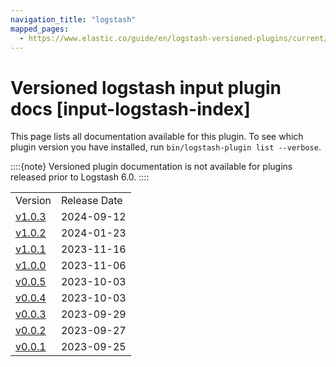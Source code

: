 ```yaml
---
navigation_title: "logstash"
mapped_pages:
  - https://www.elastic.co/guide/en/logstash-versioned-plugins/current/input-logstash-index.html
---
```


# Versioned logstash input plugin docs [input-logstash-index]


This page lists all documentation available for this plugin.  To see which plugin version you have installed, run `bin/logstash-plugin list --verbose`.

::::{note}
Versioned plugin documentation is not available for plugins released prior to Logstash 6.0.
::::


|     |     |
| --- | --- |
| Version | Release Date |
| [v1.0.3](v1-0-3-plugins-inputs-logstash.md) | 2024-09-12 |
| [v1.0.2](v1-0-2-plugins-inputs-logstash.md) | 2024-01-23 |
| [v1.0.1](v1-0-1-plugins-inputs-logstash.md) | 2023-11-16 |
| [v1.0.0](v1-0-0-plugins-inputs-logstash.md) | 2023-11-06 |
| [v0.0.5](v0-0-5-plugins-inputs-logstash.md) | 2023-10-03 |
| [v0.0.4](v0-0-4-plugins-inputs-logstash.md) | 2023-10-03 |
| [v0.0.3](v0-0-3-plugins-inputs-logstash.md) | 2023-09-29 |
| [v0.0.2](v0-0-2-plugins-inputs-logstash.md) | 2023-09-27 |
| [v0.0.1](v0-0-1-plugins-inputs-logstash.md) | 2023-09-25 |










